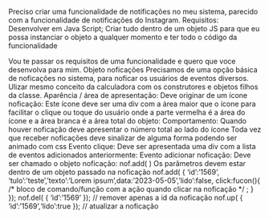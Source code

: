 Preciso criar uma funcionalidade de notificações no meu sistema, parecido com a funcionalidade de notificações do Instagram.
Requisitos:
Desenvolver em Java Script;  Criar tudo dentro de um objeto JS para que eu possa instanciar o objeto a qualquer momento e ter todo o código da funcionalidade

Vou te passar os requisitos de uma funcionalidade e quero que voce desenvolva para mim.
Objeto noficações
Precisamos de uma opção básica de noficações no sistema, para noficar os usuários de
eventos diversos.
Ulizar mesmo conceito da calculadora com os construtores e objetos filhos da classe.
Aparência / área de apresentação:
Deve originar de um ícone noficação:
Este ícone deve ser uma div com a área maior que o ícone para facilitar o clique ou toque do
usuário onde a parte vermelha é a área do ícone e a área branca é a área total do objeto:
Comportamento:
Quando houver noficação deve apresentar o número total ao lado do ícone
Toda vez que receber noficações deve sinalizar de alguma forma podendo ser animado com
css
Evento clique:
Deve ser apresentada uma div com a lista de eventos adicionados anteriormente:
Evento adicionar noficação:
Deve ser chamado o objeto noficação:
nof.add( )
Os parâmetros devem estar dentro de um objeto passado na noficação
nof.add( { ‘id’:’1569’, ‘tulo’:’teste’,’texto’:’Lorem ipsum’,data:’2023-05-05’,’lido’:false,
click:fucon(){ /* bloco de comando/função com a ação quando clicar na noficação */ ; } });
nof.del( { ‘id’:’1569’ }); // remover apenas a id da noficação
nof.up( { ‘id’:’1569’,‘lido’:true }); // atualizar a noficação